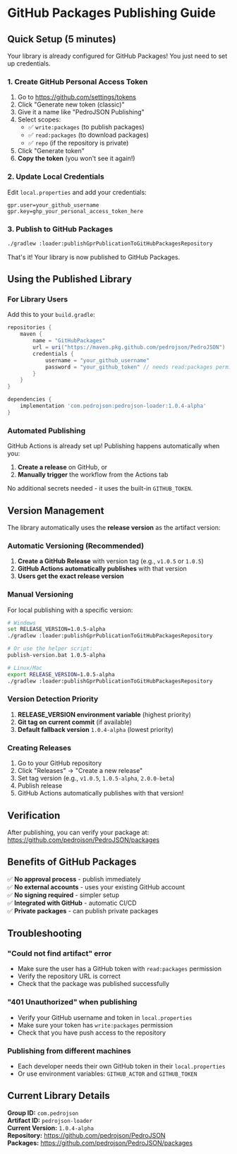 # GitHub Packages Publishing Guide

## Quick Setup (5 minutes)

Your library is already configured for GitHub Packages! You just need to set up credentials.

### 1. Create GitHub Personal Access Token

1. Go to https://github.com/settings/tokens
2. Click "Generate new token (classic)"
3. Give it a name like "PedroJSON Publishing"
4. Select scopes:
   - ✅ `write:packages` (to publish packages)
   - ✅ `read:packages` (to download packages)
   - ✅ `repo` (if the repository is private)
5. Click "Generate token"
6. **Copy the token** (you won't see it again!)

### 2. Update Local Credentials

Edit `local.properties` and add your credentials:

```properties
gpr.user=your_github_username
gpr.key=ghp_your_personal_access_token_here
```

### 3. Publish to GitHub Packages

```bash
./gradlew :loader:publishGprPublicationToGitHubPackagesRepository
```

That's it! Your library is now published to GitHub Packages.

## Using the Published Library

### For Library Users

Add this to your `build.gradle`:

```gradle
repositories {
    maven {
        name = "GitHubPackages"
        url = uri("https://maven.pkg.github.com/pedrojson/PedroJSON")
        credentials {
            username = "your_github_username"
            password = "your_github_token" // needs read:packages permission
        }
    }
}

dependencies {
    implementation 'com.pedrojson:pedrojson-loader:1.0.4-alpha'
}
```

### Automated Publishing

GitHub Actions is already set up! Publishing happens automatically when you:

1. **Create a release** on GitHub, or
2. **Manually trigger** the workflow from the Actions tab

No additional secrets needed - it uses the built-in `GITHUB_TOKEN`.

## Version Management

The library automatically uses the **release version** as the artifact version:

### Automatic Versioning (Recommended)

1. **Create a GitHub Release** with version tag (e.g., `v1.0.5` or `1.0.5`)
2. **GitHub Actions automatically publishes** with that version
3. **Users get the exact release version**

### Manual Versioning

For local publishing with a specific version:

```bash
# Windows
set RELEASE_VERSION=1.0.5-alpha
./gradlew :loader:publishGprPublicationToGitHubPackagesRepository

# Or use the helper script:
publish-version.bat 1.0.5-alpha
```

```bash
# Linux/Mac
export RELEASE_VERSION=1.0.5-alpha
./gradlew :loader:publishGprPublicationToGitHubPackagesRepository
```

### Version Detection Priority

1. **RELEASE_VERSION environment variable** (highest priority)
2. **Git tag on current commit** (if available)
3. **Default fallback version** `1.0.4-alpha` (lowest priority)

### Creating Releases

1. Go to your GitHub repository
2. Click "Releases" → "Create a new release"
3. Set tag version (e.g., `v1.0.5`, `1.0.5-alpha`, `2.0.0-beta`)
4. Publish release
5. GitHub Actions automatically publishes with that version!

## Verification

After publishing, you can verify your package at:
https://github.com/pedrojson/PedroJSON/packages

## Benefits of GitHub Packages

✅ **No approval process** - publish immediately  
✅ **No external accounts** - uses your existing GitHub account  
✅ **No signing required** - simpler setup  
✅ **Integrated with GitHub** - automatic CI/CD  
✅ **Private packages** - can publish private packages  

## Troubleshooting

### "Could not find artifact" error
- Make sure the user has a GitHub token with `read:packages` permission
- Verify the repository URL is correct
- Check that the package was published successfully

### "401 Unauthorized" when publishing
- Verify your GitHub username and token in `local.properties`
- Make sure your token has `write:packages` permission
- Check that you have push access to the repository

### Publishing from different machines
- Each developer needs their own GitHub token in their `local.properties`
- Or use environment variables: `GITHUB_ACTOR` and `GITHUB_TOKEN`

## Current Library Details

**Group ID:** `com.pedrojson`  
**Artifact ID:** `pedrojson-loader`  
**Current Version:** `1.0.4-alpha`  
**Repository:** https://github.com/pedrojson/PedroJSON  
**Packages:** https://github.com/pedrojson/PedroJSON/packages
